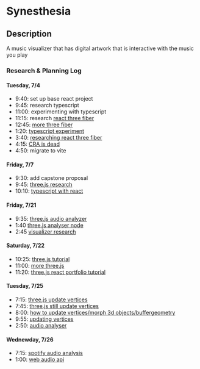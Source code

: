 # Synesthesia

## Description

A music visualizer that has digital artwork that is interactive with the music you play

### Research & Planning Log
#### Tuesday, 7/4
* 9:40: set up base react project
* 9:45: research typescript
* 11:00: experimenting with typescript
* 11:15: research [react three fiber](https://threejs-journey.com/lessons/what-are-react-and-react-three-fiber)
* 12:45: [more three fiber](https://www.youtube.com/watch?v=DPl34H2ISsk)
* 1:20: [typescript experiment](https://www.typescripttutorial.net/typescript-tutorial/setup-typescript/)
* 3:40: [researching react three fiber](https://docs.pmnd.rs/react-three-fiber/tutorials/typescript)
* 4:15: [CRA is dead](https://medium.com/@dawid.niegrebecki/create-react-app-is-dead-what-to-use-instead-fcdd46b70295)
* 4:50: migrate to vite

#### Friday, 7/7
* 9:30: add capstone proposal
* 9:45: [three.js research](https://discoverthreejs.com/book/first-steps/)
* 10:10: [typescript with react](https://www.freecodecamp.org/news/using-typescript-in-react-apps/)

#### Friday, 7/21
* 9:35: [three.js audio analyzer](https://threejs.org/docs/#api/en/audio/AudioAnalyser)
* 1:40 [three.js analyser node](https://developer.mozilla.org/en-US/docs/Web/API/AnalyserNode)
* 2:45 [visualizer research](https://medium.com/@mag_ops/music-visualiser-with-three-js-web-audio-api-b30175e7b5ba)

#### Saturday, 7/22
* 10:25: [three.js tutorial](https://www.youtube.com/watch?v=xJAfLdUgdc4&list=PLjcjAqAnHd1EIxV4FSZIiJZvsdrBc1Xho)
* 11:00: [more three.js](https://www.youtube.com/watch?v=XXzqSAt3UIw&list=PLjcjAqAnHd1EIxV4FSZIiJZvsdrBc1Xho&index=2)
* 11:20: [three.js react portfolio tutorial](https://www.youtube.com/watch?v=0fYi8SGA20k)

#### Tuesday, 7/25
* 7:15: [three.js update vertices](https://threejs.org/docs/#manual/en/introduction/How-to-update-things)
* 7:45: [three.js still update vertices](https://discourse.threejs.org/t/update-vertices-of-a-sphere/10863)
* 8:00: [how to update vertices/morph 3d objects/buffergeometry](https://www.youtube.com/watch?v=ZYi0xGp882I&t=98s)
* 9:55: [updating vertices](https://jsfiddle.net/prisoner849/wnash36c/)
* 2:50: [audio analyser](https://www.youtube.com/watch?v=tQL1VLTJTnc)

#### Wednewday, 7/26
* 7:15: [spotify audio analysis](https://developer.spotify.com/documentation/web-api/reference/get-audio-analysis)
* 1:00: [web audio api](https://developer.mozilla.org/en-US/docs/Web/API/Web_Audio_API/Using_Web_Audio_API)